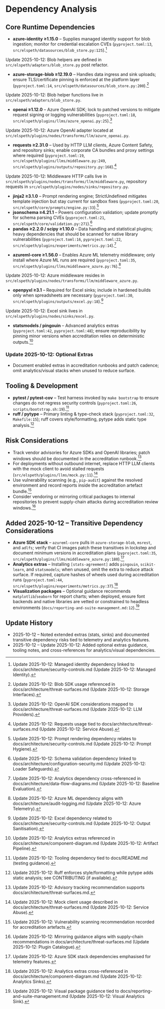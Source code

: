 # Dependency Analysis

## Core Runtime Dependencies

- **azure-identity ≥1.15.0** – Supplies managed identity support for blob ingestion; monitor for credential escalation CVEs (`pyproject.toml:13`, `src/elspeth/datasources/blob_store.py:125`).[^dep-azure-identity-2025-10-12]
<!-- UPDATE 2025-10-12: Blob adapter relocation -->
Update 2025-10-12: Blob helpers are defined in `src/elspeth/adapters/blob_store.py` post refactor.
<!-- END UPDATE -->
- **azure-storage-blob ≥12.19.0** – Handles data ingress and sink uploads; ensure TLS/certificate pinning is enforced at the platform layer (`pyproject.toml:14`, `src/elspeth/datasources/blob_store.py:200`).[^dep-azure-blob-2025-10-12]
<!-- UPDATE 2025-10-12: Blob adapter relocation -->
Update 2025-10-12: Blob helper functions live in `src/elspeth/adapters/blob_store.py`.
<!-- END UPDATE -->
- **openai ≥1.12.0** – Azure OpenAI SDK; lock to patched versions to mitigate request signing or logging vulnerabilities (`pyproject.toml:18`, `src/elspeth/plugins/llms/azure_openai.py:25`).[^dep-openai-2025-10-12]
<!-- UPDATE 2025-10-12: LLM adapter path alignment -->
Update 2025-10-12: Azure OpenAI adapter located at `src/elspeth/plugins/nodes/transforms/llm/azure_openai.py`.
<!-- END UPDATE -->
- **requests ≥2.31.0** – Used by HTTP LLM clients, Azure Content Safety, and repository sinks; enable corporate CA bundles and proxy settings where required (`pyproject.toml:19`, `src/elspeth/plugins/llms/middleware.py:249`, `src/elspeth/plugins/outputs/repository.py:168`).[^dep-requests-2025-10-12]
<!-- UPDATE 2025-10-12: Middleware/sink module relocation -->
Update 2025-10-12: Middleware HTTP calls live in `src/elspeth/plugins/nodes/transforms/llm/middleware.py`, repository requests in `src/elspeth/plugins/nodes/sinks/repository.py`.
<!-- END UPDATE -->
- **jinja2 ≥3.1.0** – Prompt rendering engine; StrictUndefined mitigates template injection but stay current for sandbox fixes (`pyproject.toml:20`, `src/elspeth/core/prompts/engine.py:33`).[^dep-jinja-2025-10-12]
- **jsonschema ≥4.21.1** – Powers configuration validation; update promptly for schema parsing CVEs (`pyproject.toml:21`, `src/elspeth/core/validation.py:271`).[^dep-jsonschema-2025-10-12]
- **pandas ≥2.2.0 / scipy ≥1.10.0** – Data handling and statistical plugins; heavy dependencies that should be scanned for native library vulnerabilities (`pyproject.toml:16`, `pyproject.toml:22`, `src/elspeth/plugins/experiments/metrics.py:14`).[^dep-pandas-scipy-2025-10-12]
<!-- Update 2025-10-12: Concurrency and analytics features do not add new hard dependencies but rely on optional extras enumerated below; ensure patch cadence covers these optional stacks when enabled. -->

- **azureml-core ≥1.56.0** – Enables Azure ML telemetry middleware; only install where Azure ML runs are required (`pyproject.toml:35`, `src/elspeth/plugins/llms/middleware_azure.py:76`).[^dep-azureml-2025-10-12]
<!-- UPDATE 2025-10-12: Azure middleware module relocation -->
Update 2025-10-12: Azure middleware resides in `src/elspeth/plugins/nodes/transforms/llm/middleware_azure.py`.
<!-- END UPDATE -->
- **openpyxl ≥3.1** – Required for Excel sinks; include in hardened builds only when spreadsheets are necessary (`pyproject.toml:30`, `src/elspeth/plugins/outputs/excel.py:18`).[^dep-openpyxl-2025-10-12]
<!-- UPDATE 2025-10-12: Excel sink module relocation -->
Update 2025-10-12: Excel sink lives in `src/elspeth/plugins/nodes/sinks/excel.py`.
<!-- END UPDATE -->
- **statsmodels / pingouin** – Advanced analytics extras (`pyproject.toml:42`, `pyproject.toml:48`); ensure reproducibility by pinning minor versions when accreditation relies on deterministic outputs.[^dep-stats-2025-10-12]
<!-- Update 2025-10-12: Matplotlib/seaborn are optional but required for PNG/HTML visual analytics sinks; install via `pip install matplotlib seaborn` or an internal extra when chart artifacts are needed (`src/elspeth/plugins/outputs/visual_report.py:66`). -->
<!-- Update 2025-10-12: Additional extras include `[stats-bayesian]`, `[stats-planning]`, `[stats-distribution]`, and `[sinks-excel]`, enabling Bayesian comparisons, power analysis, distribution drift detection, and Excel exports respectively (`pyproject.toml:46`, `pyproject.toml:50`, `pyproject.toml:54`). -->

### Update 2025-10-12: Optional Extras

- Document enabled extras in accreditation runbooks and patch cadence; omit analytics/visual stacks when unused to reduce surface.

## Tooling & Development

- **pytest / pytest-cov** – Test harness invoked by `make bootstrap` to ensure changes do not regress security controls (`pyproject.toml:26`, `scripts/bootstrap.sh:19`).[^dep-pytest-2025-10-12]
- **ruff / pytype** – Primary linting & type-check stack (`pyproject.toml:32`, `Makefile:15`); ruff covers style/formatting, pytype adds static type analysis.[^dep-formatting-2025-10-12]

## Risk Considerations

- Track vendor advisories for Azure SDKs and OpenAI libraries; patch windows should be documented in the accreditation runbook.[^dep-advisories-2025-10-12]
- For deployments without outbound internet, replace HTTP LLM clients with the mock client to avoid stalled requests (`src/elspeth/plugins/llms/mock.py:11`).[^dep-mock-2025-10-12]
- Use vulnerability scanning (e.g., `pip-audit`) against the resolved environment and record reports inside the accreditation artefact bundle.[^dep-pipaudit-2025-10-12]
- Consider vendoring or mirroring critical packages to internal repositories to prevent supply-chain attacks during accreditation review windows.[^dep-mirror-2025-10-12]

## Added 2025-10-12 – Transitive Dependency Considerations

- **Azure SDK stack** – `azureml-core` pulls in `azure-storage-blob`, `msrest`, and `adlfs`; verify that CI images patch these transitives in lockstep and document minimum versions in accreditation plans (`pyproject.toml:35`, `src/elspeth/plugins/llms/middleware_azure.py:180`).[^dep-azure-stack-2025-10-12]
- **Analytics extras** – Installing `[stats-agreement]` adds `pingouin`, `scikit-learn`, and `statsmodels`; when unused, omit the extra to reduce attack surface. If required, capture hashes of wheels used during accreditation runs (`pyproject.toml:44`, `src/elspeth/plugins/experiments/metrics.py:37`).[^dep-analytics-extras-2025-10-12]
- **Visualization packages** – Optional guidance recommends `matplotlib`/`seaborn` for report charts; when deployed, ensure font backends and native libraries are vetted or constrained to headless environments (`docs/reporting-and-suite-management.md:12`).[^dep-visual-packages-2025-10-12]

## Update History

- 2025-10-12 – Noted extended extras (stats, sinks) and documented transitive dependency risks tied to telemetry and analytics features.
- 2025-10-12 – Update 2025-10-12: Added optional extras guidance, tooling notes, and cross-references for analytics/visual dependencies.

[^dep-azure-identity-2025-10-12]: Update 2025-10-12: Managed identity dependency linked to docs/architecture/security-controls.md (Update 2025-10-12: Managed Identity).
[^dep-azure-blob-2025-10-12]: Update 2025-10-12: Blob SDK usage referenced in docs/architecture/threat-surfaces.md (Update 2025-10-12: Storage Interfaces).
[^dep-openai-2025-10-12]: Update 2025-10-12: OpenAI SDK considerations mapped to docs/architecture/threat-surfaces.md (Update 2025-10-12: LLM Providers).
[^dep-requests-2025-10-12]: Update 2025-10-12: Requests usage tied to docs/architecture/threat-surfaces.md (Update 2025-10-12: Service Abuse).
[^dep-jinja-2025-10-12]: Update 2025-10-12: Prompt rendering dependency relates to docs/architecture/security-controls.md (Update 2025-10-12: Prompt Hygiene).
[^dep-jsonschema-2025-10-12]: Update 2025-10-12: Schema validation dependency linked to docs/architecture/configuration-security.md (Update 2025-10-12: Loader Safeguards).
[^dep-pandas-scipy-2025-10-12]: Update 2025-10-12: Analytics dependency cross-referenced in docs/architecture/data-flow-diagrams.md (Update 2025-10-12: Baseline Evaluation).
[^dep-azureml-2025-10-12]: Update 2025-10-12: Azure ML dependency aligns with docs/architecture/audit-logging.md (Update 2025-10-12: Azure Telemetry).
[^dep-openpyxl-2025-10-12]: Update 2025-10-12: Excel dependency related to docs/architecture/security-controls.md (Update 2025-10-12: Output Sanitisation).
[^dep-stats-2025-10-12]: Update 2025-10-12: Analytics extras referenced in docs/architecture/component-diagram.md (Update 2025-10-12: Artifact Pipeline).
[^dep-pytest-2025-10-12]: Update 2025-10-12: Tooling dependency tied to docs/README.md (testing guidance).
[^dep-formatting-2025-10-12]: Update 2025-10-12: Ruff enforces style/formatting while pytype adds static analysis; see CONTRIBUTING (if available).
[^dep-advisories-2025-10-12]: Update 2025-10-12: Advisory tracking recommendation supports docs/architecture/threat-surfaces.md.
[^dep-mock-2025-10-12]: Update 2025-10-12: Mock client usage described in docs/architecture/threat-surfaces.md (Update 2025-10-12: Service Abuse).
[^dep-pipaudit-2025-10-12]: Update 2025-10-12: Vulnerability scanning recommendation recorded for accreditation artefacts.
[^dep-mirror-2025-10-12]: Update 2025-10-12: Mirroring guidance aligns with supply-chain recommendations in docs/architecture/threat-surfaces.md (Update 2025-10-12: Plugin Catalogue).
[^dep-azure-stack-2025-10-12]: Update 2025-10-12: Azure SDK stack dependencies emphasised for telemetry features.
[^dep-analytics-extras-2025-10-12]: Update 2025-10-12: Analytics extras cross-referenced in docs/architecture/component-diagram.md (Update 2025-10-12: Analytics Sinks).
[^dep-visual-packages-2025-10-12]: Update 2025-10-12: Visual package guidance tied to docs/reporting-and-suite-management.md (Update 2025-10-12: Visual Analytics Sink).
